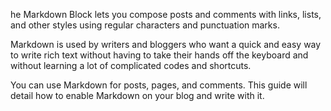 he Markdown Block lets you compose posts and comments with links, lists, and other styles using regular characters and punctuation marks.

Markdown is used by writers and bloggers who want a quick and easy way to write rich text without having to take their hands off the keyboard and without learning a lot of complicated codes and shortcuts.

You can use Markdown for posts, pages, and comments. This guide will detail how to enable Markdown on your blog and write with it.